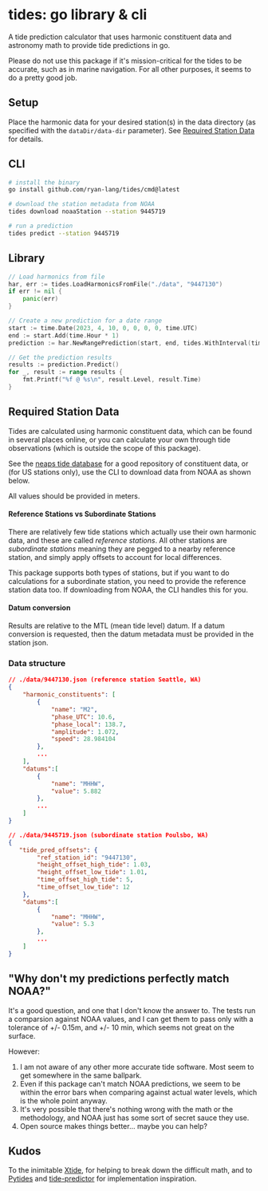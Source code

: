 # tides: go library & cli

A tide prediction calculator that uses harmonic constituent data and astronomy math to provide tide predictions in go.

Please do not use this package if it's mission-critical for the tides to be accurate, such as in marine navigation. For all other purposes, it seems to do a pretty good job.

## Setup

Place the harmonic data for your desired station(s) in the data directory (as specified with the `dataDir/data-dir` parameter). See [Required Station Data](#required-station-data) for details.

## CLI
```bash
# install the binary
go install github.com/ryan-lang/tides/cmd@latest

# download the station metadata from NOAA
tides download noaaStation --station 9445719

# run a prediction
tides predict --station 9445719
```

## Library
```go
// Load harmonics from file
har, err := tides.LoadHarmonicsFromFile("./data", "9447130")
if err != nil {
    panic(err)
}

// Create a new prediction for a date range
start := time.Date(2023, 4, 10, 0, 0, 0, 0, time.UTC)
end := start.Add(time.Hour * 1)
prediction := har.NewRangePrediction(start, end, tides.WithInterval(time.Minute*10))

// Get the prediction results
results := prediction.Predict()
for _, result := range results {
    fmt.Printf("%f @ %s\n", result.Level, result.Time)
}
```

## Required Station Data
Tides are calculated using harmonic constituent data, which can be found in several places online, or you can calculate your own through tide observations (which is outside the scope of this package).

See the [neaps tide database](https://github.com/neaps/tide-database) for a good repository of constituent data, or (for US stations only), use the CLI to download data from NOAA as shown below.

All values should be provided in meters.

#### Reference Stations vs Subordinate Stations

There are relatively few tide stations which actually use their own harmonic data, and these are called *reference stations*. All other stations are *subordinate stations* meaning they are pegged to a nearby reference station, and simply apply offsets to account for local differences.

This package supports both types of stations, but if you want to do calculations for a subordinate station, you need to provide the reference station data too. If downloading from NOAA, the CLI handles this for you.

#### Datum conversion

Results are relative to the MTL (mean tide level) datum. If a datum conversion is requested, then the datum metadata must be provided in the station json.

### Data structure
```json
// ./data/9447130.json (reference station Seattle, WA)
{
    "harmonic_constituents": [
        {
            "name": "M2",
            "phase_UTC": 10.6,
            "phase_local": 138.7,
            "amplitude": 1.072,
            "speed": 28.984104
        },
        ...
    ],
    "datums":[
        {
            "name": "MHHW",
            "value": 5.882
        },
        ...
    ]  
}
```
```json
// ./data/9445719.json (subordinate station Poulsbo, WA)
{
   "tide_pred_offsets": {
        "ref_station_id": "9447130",
        "height_offset_high_tide": 1.03,
        "height_offset_low_tide": 1.01,
        "time_offset_high_tide": 5,
        "time_offset_low_tide": 12
    },
    "datums":[
        {
            "name": "MHHW",
            "value": 5.3
        },
        ...
    ]  
}
```

## "Why don't my predictions perfectly match NOAA?"
It's a good question, and one that I don't know the answer to. The tests run a comparsion against NOAA values, and I can get them to pass only with a tolerance of +/- 0.15m, and +/- 10 min, which seems not great on the surface. 

However:

1) I am not aware of any other more accurate tide software. Most seem to get somewhere in the same ballpark.
2) Even if this package can't match NOAA predictions, we seem to be within the error bars when comparing against actual water levels, which is the whole point anyway.
3) It's very possible that there's nothing wrong with the math or the methodology, and NOAA just has some sort of secret sauce they use.
4) Open source makes things better... maybe you can help?

## Kudos
To the inimitable [Xtide](https://flaterco.com/xtide/), for helping to break down the difficult math, and to [Pytides](https://github.com/sam-cox/pytides) and [tide-predictor](https://github.com/neaps/tide-predictor) for implementation inspiration.

